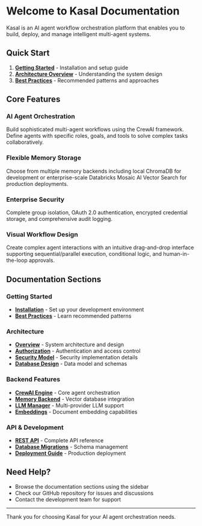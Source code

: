 # Welcome to Kasal Documentation

Kasal is an AI agent workflow orchestration platform that enables you to build, deploy, and manage intelligent multi-agent systems.

## Quick Start

1. **[Getting Started](./GETTING_STARTED)** - Installation and setup guide
2. **[Architecture Overview](./ARCHITECTURE)** - Understanding the system design
3. **[Best Practices](./BEST_PRACTICES)** - Recommended patterns and approaches

## Core Features

### AI Agent Orchestration
Build sophisticated multi-agent workflows using the CrewAI framework. Define agents with specific roles, goals, and tools to solve complex tasks collaboratively.

### Flexible Memory Storage
Choose from multiple memory backends including local ChromaDB for development or enterprise-scale Databricks Mosaic AI Vector Search for production deployments.

### Enterprise Security
Complete group isolation, OAuth 2.0 authentication, encrypted credential storage, and comprehensive audit logging.

### Visual Workflow Design
Create complex agent interactions with an intuitive drag-and-drop interface supporting sequential/parallel execution, conditional logic, and human-in-the-loop approvals.

## Documentation Sections

### Getting Started
- **[Installation](./GETTING_STARTED)** - Set up your development environment
- **[Best Practices](./BEST_PRACTICES)** - Learn recommended patterns

### Architecture
- **[Overview](./ARCHITECTURE)** - System architecture and design
- **[Authorization](./AUTHORIZATION)** - Authentication and access control
- **[Security Model](./SECURITY_MODEL)** - Security implementation details
- **[Database Design](./MODELS)** - Data model and schemas

### Backend Features
- **[CrewAI Engine](./CREWAI_ENGINE)** - Core agent orchestration
- **[Memory Backend](./MEMORY_BACKEND_FEATURE)** - Vector database integration
- **[LLM Manager](./LLM_MANAGER)** - Multi-provider LLM support
- **[Embeddings](./EMBEDDINGS)** - Document embedding capabilities

### API & Development
- **[REST API](./API)** - Complete API reference
- **[Database Migrations](./DATABASE_MIGRATIONS)** - Schema management
- **[Deployment Guide](./DEPLOYMENT_GUIDE)** - Production deployment

## Need Help?

- Browse the documentation sections using the sidebar
- Check our GitHub repository for issues and discussions
- Contact the development team for support

---

Thank you for choosing Kasal for your AI agent orchestration needs.